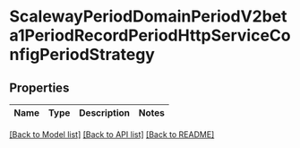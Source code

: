 # ScalewayPeriodDomainPeriodV2beta1PeriodRecordPeriodHttpServiceConfigPeriodStrategy

## Properties

Name | Type | Description | Notes
------------ | ------------- | ------------- | -------------

[[Back to Model list]](../README.md#documentation-for-models) [[Back to API list]](../README.md#documentation-for-api-endpoints) [[Back to README]](../README.md)


